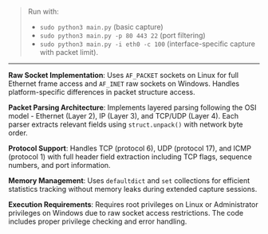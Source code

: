 > Run with:
> * `sudo python3 main.py` (basic capture)
> * `sudo python3 main.py -p 80 443 22` (port filtering)
> * `sudo python3 main.py -i eth0 -c 100` (interface-specific capture with packet limit).

---

**Raw Socket Implementation**: Uses `AF_PACKET` sockets on Linux for full Ethernet frame access and `AF_INET` raw sockets on Windows. Handles platform-specific differences in packet structure access.

**Packet Parsing Architecture**: Implements layered parsing following the OSI model - Ethernet (Layer 2), IP (Layer 3), and TCP/UDP (Layer 4). Each parser extracts relevant fields using `struct.unpack()` with network byte order.

**Protocol Support**: Handles TCP (protocol 6), UDP (protocol 17), and ICMP (protocol 1) with full header field extraction including TCP flags, sequence numbers, and port information.

**Memory Management**: Uses `defaultdict` and `set` collections for efficient statistics tracking without memory leaks during extended capture sessions.

**Execution Requirements**: Requires root privileges on Linux or Administrator privileges on Windows due to raw socket access restrictions. The code includes proper privilege checking and error handling.
